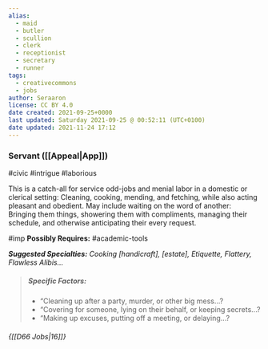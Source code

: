 ```yaml
---
alias:
  - maid
  - butler
  - scullion
  - clerk
  - receptionist
  - secretary
  - runner
tags:
  - creativecommons
  - jobs
author: Seraaron
license: CC BY 4.0
date created: 2021-09-25+0000
last updated: Saturday 2021-09-25 @ 00:52:11 (UTC+0100)
date updated: 2021-11-24 17:12
---
```


### Servant ([[Appeal|App]])

#civic #intrigue #laborious

This is a catch-all for service odd-jobs and menial labor in a domestic or clerical setting: Cleaning, cooking, mending, and fetching, while also acting pleasant and obedient. May include waiting on the word of another: Bringing them things, showering them with compliments, managing their schedule, and otherwise anticipating their every request.

#imp **Possibly Requires:** #academic-tools 

_**Suggested Specialties:** Cooking [handicraft], [estate], Etiquette, Flattery, Flawless Alibis..._

> ##### Specific Factors:
>
> - “Cleaning up after a party, murder, or other big mess...?
> - “Covering for someone, lying on their behalf, or keeping secrets...?
> - “Making up excuses, putting off a meeting, or delaying...?

###### {[[D66 Jobs|16]]}
